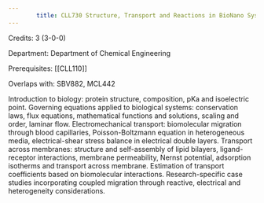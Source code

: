 ```yaml
---
        title: CLL730 Structure, Transport and Reactions in BioNano Systems
---
```

Credits: 3 (3-0-0)

Department: Department of Chemical Engineering

Prerequisites: [[CLL110]]

Overlaps with: SBV882, MCL442

Introduction to biology: protein structure, composition, pKa and isoelectric point. Governing equations applied to biological systems: conservation laws, flux equations, mathematical functions and solutions, scaling and order, laminar flow. Electromechanical transport: biomolecular migration through blood capillaries, Poisson-Boltzmann equation in heterogeneous media, electrical-shear stress balance in electrical double layers. Transport across membranes: structure and self-assembly of lipid bilayers, ligand-receptor interactions, membrane permeability, Nernst potential, adsorption isotherms and transport across membrane. Estimation of transport coefficients based on biomolecular interactions. Research-specific case studies incorporating coupled migration through reactive, electrical and heterogeneity considerations.
